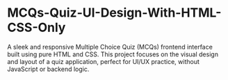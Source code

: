 # MCQs-Quiz-UI-Design-With-HTML-CSS-Only
A sleek and responsive Multiple Choice Quiz (MCQs) frontend interface built using pure HTML and CSS. This project focuses on the visual design and layout of a quiz application, perfect for UI/UX practice, without JavaScript or backend logic.
